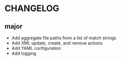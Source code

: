 # CHANGELOG

## major
* Add aggregate file paths from a list of match strings
* Add XML update, create, and remove actions
* Add YAML configuration
* Add logging

